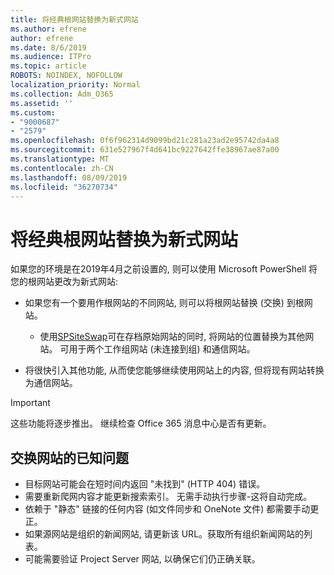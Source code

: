 ```yaml
---
title: 将经典根网站替换为新式网站
ms.author: efrene
author: efrene
ms.date: 8/6/2019
ms.audience: ITPro
ms.topic: article
ROBOTS: NOINDEX, NOFOLLOW
localization_priority: Normal
ms.collection: Adm_O365
ms.assetid: ''
ms.custom:
- "9000687"
- "2579"
ms.openlocfilehash: 0f6f962314d9099bd21c281a23ad2e95742da4a8
ms.sourcegitcommit: 631e527967f4d641bc9227642ffe38967ae87a00
ms.translationtype: MT
ms.contentlocale: zh-CN
ms.lasthandoff: 08/09/2019
ms.locfileid: "36270734"
---
```

# <a name="swap-your-classic-root-site-with-a-modern-site"></a>将经典根网站替换为新式网站

如果您的环境是在2019年4月之前设置的, 则可以使用 Microsoft PowerShell 将您的根网站更改为新式网站:

- 如果您有一个要用作根网站的不同网站, 则可以将根网站替换 (交换) 到根网站。 
    - 使用[SPSiteSwap](https://docs.microsoft.com/powershell/module/sharepoint-online/invoke-spositeswap?view=sharepoint-ps)可在存档原始网站的同时, 将网站的位置替换为其他网站。 可用于两个工作组网站 (未连接到组) 和通信网站。 

- 将很快引入其他功能, 从而使您能够继续使用网站上的内容, 但将现有网站转换为通信网站。 
>[!Important]
>这些功能将逐步推出。 继续检查 Office 365 消息中心是否有更新。 

## <a name="known-issues-with-swapping-sites"></a>交换网站的已知问题

- 目标网站可能会在短时间内返回 "未找到" (HTTP 404) 错误。
- 需要重新爬网内容才能更新搜索索引。 无需手动执行步骤-这将自动完成。
- 依赖于 "静态" 链接的任何内容 (如文件同步和 OneNote 文件) 都需要手动更正。
- 如果源网站是组织的新闻网站, 请更新该 URL。获取所有组织新闻网站的列表。
- 可能需要验证 Project Server 网站, 以确保它们仍正确关联。





